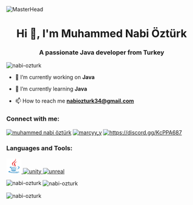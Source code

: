 ![MasterHead](https://i.pinimg.com/originals/ac/5b/16/ac5b1609d86356d86f028b307f839fb7.gif)
<h1 align="center">Hi 👋, I'm Muhammed Nabi Öztürk</h1>
<h3 align="center">A passionate Java developer from Turkey</h3>

<p align="left"> <img src="https://komarev.com/ghpvc/?username=nabi-ozturk&label=Profile%20views&color=0e75b6&style=flat" alt="nabi-ozturk" /> </p>



- 🔭 I’m currently working on **Java**

- 🌱 I’m currently learning **Java**

- 📫 How to reach me **nabiozturk34@gmail.com**

<h3 align="left">Connect with me:</h3>
<p align="left">
<a href="https://www.linkedin.com/in/muhammed-nabi-%C3%B6zt%C3%BCrk-a0aa41294/" target="blank"><img align="center" src="https://raw.githubusercontent.com/rahuldkjain/github-profile-readme-generator/master/src/images/icons/Social/linked-in-alt.svg" alt="muhammed nabi öztürk" height="30" width="40" /></a>
<a href="https://instagram.com/marcyy_y" target="blank"><img align="center" src="https://raw.githubusercontent.com/rahuldkjain/github-profile-readme-generator/master/src/images/icons/Social/instagram.svg" alt="marcyy_y" height="30" width="40" /></a>
<a href="https://discord.gg/https://discord.gg/KcPPA687" target="blank"><img align="center" src="https://raw.githubusercontent.com/rahuldkjain/github-profile-readme-generator/master/src/images/icons/Social/discord.svg" alt="https://discord.gg/KcPPA687" height="30" width="40" /></a>
</p>

<h3 align="left">Languages and Tools:</h3>
<p align="left"> <a href="https://www.java.com" target="_blank" rel="noreferrer"> <img src="https://raw.githubusercontent.com/devicons/devicon/master/icons/java/java-original.svg" alt="java" width="40" height="40"/> </a> <a href="https://unity.com/" target="_blank" rel="noreferrer"> <img src="https://www.vectorlogo.zone/logos/unity3d/unity3d-icon.svg" alt="unity" width="40" height="40"/> </a> <a href="https://unrealengine.com/" target="_blank" rel="noreferrer"> <img src="https://raw.githubusercontent.com/kenangundogan/fontisto/036b7eca71aab1bef8e6a0518f7329f13ed62f6b/icons/svg/brand/unreal-engine.svg" alt="unreal" width="40" height="40"/> </a> </p>

<p><img align="left" src="https://github-readme-stats.vercel.app/api/top-langs?username=nabi-ozturk&show_icons=true&locale=en&layout=compact" alt="nabi-ozturk" /></p>

<p>&nbsp;<img align="center" src="https://github-readme-stats.vercel.app/api?username=nabi-ozturk&show_icons=true&locale=en" alt="nabi-ozturk" /></p>

<p><img align="center" src="https://github-readme-streak-stats.herokuapp.com/?user=nabi-ozturk&" alt="nabi-ozturk" /></p>
